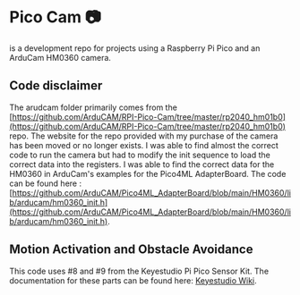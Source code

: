 # Pico Cam &#128247;

is a development repo for projects using a Raspberry Pi Pico and an ArduCam HM0360 camera.

## Code disclaimer

The arudcam folder primarily comes from the [https://github.com/ArduCAM/RPI-Pico-Cam/tree/master/rp2040_hm01b0](https://github.com/ArduCAM/RPI-Pico-Cam/tree/master/rp2040_hm01b0) repo. The website for the repo provided with my purchase of the camera has been moved or no longer exists. I was able to find almost the correct code to run the camera but had to modify the init sequence to load the correct data into the registers. I was able to find the correct data for the HM0360 in ArduCam's examples for the Pico4ML AdapterBoard. The code can be found here : [https://github.com/ArduCAM/Pico4ML_AdapterBoard/blob/main/HM0360/lib/arducam/hm0360_init.h](https://github.com/ArduCAM/Pico4ML_AdapterBoard/blob/main/HM0360/lib/arducam/hm0360_init.h).

## Motion Activation and Obstacle Avoidance

This code uses #8 and #9 from the Keyestudio Pi Pico Sensor Kit. The documentation for these parts can be found here: [Keyestudio Wiki](<https://wiki.keyestudio.com/KS3023(3023F)_Keyestudio_Raspberry_Pi_Pico_37_in_1_Sensor_Kit>).
